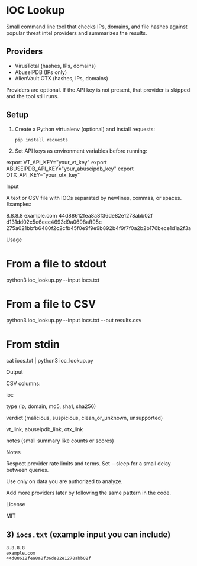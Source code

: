 # IOC Lookup

Small command line tool that checks IPs, domains, and file hashes against popular threat intel providers and summarizes the results.

## Providers
- VirusTotal (hashes, IPs, domains)
- AbuseIPDB (IPs only)
- AlienVault OTX (hashes, IPs, domains)

Providers are optional. If the API key is not present, that provider is skipped and the tool still runs.

## Setup
1. Create a Python virtualenv (optional) and install requests:
   ```bash
   pip install requests
2. Set API keys as environment variables before running:

export VT_API_KEY="your_vt_key"
export ABUSEIPDB_API_KEY="your_abuseipdb_key"
export OTX_API_KEY="your_otx_key"

Input

A text or CSV file with IOCs separated by newlines, commas, or spaces. Examples:

8.8.8.8
example.com
44d88612fea8a8f36de82e1278abb02f
d131dd02c5e6eec4693d9a0698aff95c
275a021bbfb6480f2c2cfb45f0e9f9e9b892b4f9f7f0a2b2b176bece1d1a2f3a

Usage
# From a file to stdout
python3 ioc_lookup.py --input iocs.txt

# From a file to CSV
python3 ioc_lookup.py --input iocs.txt --out results.csv

# From stdin
cat iocs.txt | python3 ioc_lookup.py

Output

CSV columns:

ioc

type (ip, domain, md5, sha1, sha256)

verdict (malicious, suspicious, clean_or_unknown, unsupported)

vt_link, abuseipdb_link, otx_link

notes (small summary like counts or scores)

Notes

Respect provider rate limits and terms. Set --sleep for a small delay between queries.

Use only on data you are authorized to analyze.

Add more providers later by following the same pattern in the code.

License

MIT


## 3) `iocs.txt` (example input you can include)
```text
8.8.8.8
example.com
44d88612fea8a8f36de82e1278abb02f
